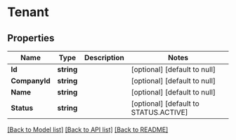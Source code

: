 # Tenant

## Properties
Name | Type | Description | Notes
------------ | ------------- | ------------- | -------------
**Id** | **string** |  | [optional] [default to null]
**CompanyId** | **string** |  | [optional] [default to null]
**Name** | **string** |  | [optional] [default to null]
**Status** | **string** |  | [optional] [default to STATUS.ACTIVE]

[[Back to Model list]](../README.md#documentation-for-models) [[Back to API list]](../README.md#documentation-for-api-endpoints) [[Back to README]](../README.md)

